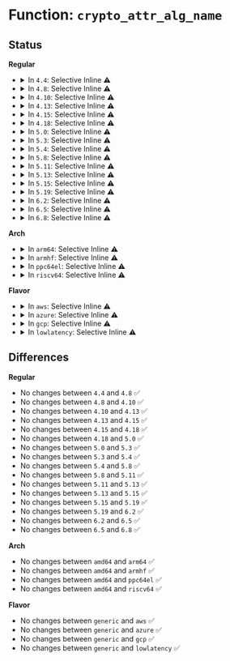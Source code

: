 # Function: <code>crypto_attr_alg_name</code>

## Status
<b>Regular</b>
<ul>
<li>
<details>
<summary>In <code>4.4</code>: Selective Inline ⚠️</summary>

```c
const char *crypto_attr_alg_name(struct rtattr *rta);
```

**Collision:** Unique Global

**Inline:** Selective

**Transformation:** False

**Instances:**

```
In crypto/algapi.c (ffffffff8139d930)
Location: crypto/algapi.c:765
Inline: True
Inline callers:
  - crypto/algapi.c:crypto_attr_alg2
Direct callers:
  - crypto/aead.c:aead_geniv_alloc
  - crypto/blkcipher.c:skcipher_geniv_alloc
```
**Symbols:**

```
ffffffff8139d930-ffffffff8139d96c: crypto_attr_alg_name (STB_GLOBAL)
```
</details>
</li>
<li>
<details>
<summary>In <code>4.8</code>: Selective Inline ⚠️</summary>

```c
const char *crypto_attr_alg_name(struct rtattr *rta);
```

**Collision:** Unique Global

**Inline:** Selective

**Transformation:** False

**Instances:**

```
In crypto/algapi.c (ffffffff813db655)
Location: crypto/algapi.c:764
Inline: True
Inline callers:
  - crypto/algapi.c:crypto_attr_alg2
Direct callers:
  - crypto/aead.c:aead_geniv_alloc
  - crypto/rsa-pkcs1pad.c:pkcs1pad_create
  - crypto/rsa-pkcs1pad.c:pkcs1pad_create
  - crypto/cts.c:crypto_cts_create
  - crypto/ctr.c:crypto_rfc3686_create
```
**Symbols:**

```
ffffffff813da890-ffffffff813da8cc: crypto_attr_alg_name (STB_GLOBAL)
```
</details>
</li>
<li>
<details>
<summary>In <code>4.10</code>: Selective Inline ⚠️</summary>

```c
const char *crypto_attr_alg_name(struct rtattr *rta);
```

**Collision:** Unique Global

**Inline:** Selective

**Transformation:** False

**Instances:**

```
In crypto/algapi.c (ffffffff813f2f95)
Location: crypto/algapi.c:765
Inline: True
Inline callers:
  - crypto/algapi.c:crypto_attr_alg2
Direct callers:
  - crypto/aead.c:aead_geniv_alloc
  - crypto/rsa-pkcs1pad.c:pkcs1pad_create
  - crypto/rsa-pkcs1pad.c:pkcs1pad_create
  - crypto/cts.c:crypto_cts_create
  - crypto/xts.c:create
  - crypto/ctr.c:crypto_rfc3686_create
```
**Symbols:**

```
ffffffff813f21d0-ffffffff813f220c: crypto_attr_alg_name (STB_GLOBAL)
```
</details>
</li>
<li>
<details>
<summary>In <code>4.13</code>: Selective Inline ⚠️</summary>

```c
const char *crypto_attr_alg_name(struct rtattr *rta);
```

**Collision:** Unique Global

**Inline:** Selective

**Transformation:** False

**Instances:**

```
In crypto/algapi.c (ffffffff813ff2f5)
Location: crypto/algapi.c:765
Inline: True
Inline callers:
  - crypto/algapi.c:crypto_attr_alg2
Direct callers:
  - crypto/aead.c:aead_geniv_alloc
  - crypto/rsa-pkcs1pad.c:pkcs1pad_create
  - crypto/rsa-pkcs1pad.c:pkcs1pad_create
  - crypto/cts.c:crypto_cts_create
  - crypto/xts.c:create
  - crypto/ctr.c:crypto_rfc3686_create
```
**Symbols:**

```
ffffffff813fe4c0-ffffffff813fe4ff: crypto_attr_alg_name (STB_GLOBAL)
```
</details>
</li>
<li>
<details>
<summary>In <code>4.15</code>: Selective Inline ⚠️</summary>

```c
const char *crypto_attr_alg_name(struct rtattr *rta);
```

**Collision:** Unique Global

**Inline:** Selective

**Transformation:** False

**Instances:**

```
In crypto/algapi.c (ffffffff814278b5)
Location: crypto/algapi.c:777
Inline: True
Inline callers:
  - crypto/algapi.c:crypto_attr_alg2
Direct callers:
  - crypto/aead.c:aead_geniv_alloc
  - crypto/rsa-pkcs1pad.c:pkcs1pad_create
  - crypto/rsa-pkcs1pad.c:pkcs1pad_create
  - crypto/cts.c:crypto_cts_create
  - crypto/xts.c:create
  - crypto/ctr.c:crypto_rfc3686_create
  - crypto/gcm.c:crypto_rfc4543_create
  - crypto/gcm.c:crypto_rfc4106_create
  - crypto/gcm.c:crypto_gcm_base_create
  - crypto/gcm.c:crypto_gcm_base_create
  - crypto/gcm.c:crypto_gcm_create
```
**Symbols:**

```
ffffffff81426a80-ffffffff81426abf: crypto_attr_alg_name (STB_GLOBAL)
```
</details>
</li>
<li>
<details>
<summary>In <code>4.18</code>: Selective Inline ⚠️</summary>

```c
const char *crypto_attr_alg_name(struct rtattr *rta);
```

**Collision:** Unique Global

**Inline:** Selective

**Transformation:** False

**Instances:**

```
In crypto/algapi.c (ffffffff8145a5a5)
Location: crypto/algapi.c:774
Inline: True
Inline callers:
  - crypto/algapi.c:crypto_attr_alg2
Direct callers:
  - crypto/aead.c:aead_geniv_alloc
  - crypto/rsa-pkcs1pad.c:pkcs1pad_create
  - crypto/rsa-pkcs1pad.c:pkcs1pad_create
  - crypto/cts.c:crypto_cts_create
  - crypto/xts.c:create
  - crypto/ctr.c:crypto_rfc3686_create
  - crypto/gcm.c:crypto_rfc4543_create
  - crypto/gcm.c:crypto_rfc4106_create
  - crypto/gcm.c:crypto_gcm_base_create
  - crypto/gcm.c:crypto_gcm_base_create
  - crypto/gcm.c:crypto_gcm_create
```
**Symbols:**

```
ffffffff81459980-ffffffff814599bf: crypto_attr_alg_name (STB_GLOBAL)
```
</details>
</li>
<li>
<details>
<summary>In <code>5.0</code>: Selective Inline ⚠️</summary>

```c
const char *crypto_attr_alg_name(struct rtattr *rta);
```

**Collision:** Unique Global

**Inline:** Selective

**Transformation:** False

**Instances:**

```
In crypto/algapi.c (ffffffff81477525)
Location: crypto/algapi.c:783
Inline: True
Inline callers:
  - crypto/algapi.c:crypto_attr_alg2
  - crypto/algapi.c:crypto_attr_alg2
Direct callers:
  - crypto/aead.c:aead_geniv_alloc
  - crypto/rsa-pkcs1pad.c:pkcs1pad_create
  - crypto/rsa-pkcs1pad.c:pkcs1pad_create
  - crypto/cts.c:crypto_cts_create
  - crypto/xts.c:create
  - crypto/ctr.c:crypto_rfc3686_create
  - crypto/gcm.c:crypto_rfc4543_create
  - crypto/gcm.c:crypto_rfc4106_create
  - crypto/gcm.c:crypto_gcm_base_create
  - crypto/gcm.c:crypto_gcm_base_create
  - crypto/gcm.c:crypto_gcm_create
```
**Symbols:**

```
ffffffff81476ed0-ffffffff81476f0f: crypto_attr_alg_name (STB_GLOBAL)
```
</details>
</li>
<li>
<details>
<summary>In <code>5.3</code>: Selective Inline ⚠️</summary>

```c
const char *crypto_attr_alg_name(struct rtattr *rta);
```

**Collision:** Unique Global

**Inline:** Selective

**Transformation:** False

**Instances:**

```
In crypto/algapi.c (ffffffff814a51b5)
Location: crypto/algapi.c:794
Inline: True
Inline callers:
  - crypto/algapi.c:crypto_attr_alg2
  - crypto/algapi.c:crypto_attr_alg2
Direct callers:
  - crypto/aead.c:aead_geniv_alloc
  - crypto/rsa-pkcs1pad.c:pkcs1pad_create
  - crypto/rsa-pkcs1pad.c:pkcs1pad_create
  - crypto/cts.c:crypto_cts_create
  - crypto/xts.c:create
  - crypto/ctr.c:crypto_rfc3686_create
  - crypto/gcm.c:crypto_rfc4543_create
  - crypto/gcm.c:crypto_rfc4106_create
  - crypto/gcm.c:crypto_gcm_base_create
  - crypto/gcm.c:crypto_gcm_base_create
  - crypto/gcm.c:crypto_gcm_create
```
**Symbols:**

```
ffffffff814a4bd0-ffffffff814a4c1a: crypto_attr_alg_name (STB_GLOBAL)
```
</details>
</li>
<li>
<details>
<summary>In <code>5.4</code>: Selective Inline ⚠️</summary>

```c
const char *crypto_attr_alg_name(struct rtattr *rta);
```

**Collision:** Unique Global

**Inline:** Selective

**Transformation:** False

**Instances:**

```
In crypto/algapi.c (ffffffff814bfdf5)
Location: crypto/algapi.c:804
Inline: True
Inline callers:
  - crypto/algapi.c:crypto_attr_alg2
  - crypto/algapi.c:crypto_attr_alg2
Direct callers:
  - crypto/aead.c:aead_geniv_alloc
  - crypto/rsa-pkcs1pad.c:pkcs1pad_create
  - crypto/rsa-pkcs1pad.c:pkcs1pad_create
  - crypto/cts.c:crypto_cts_create
  - crypto/xts.c:create
  - crypto/ctr.c:crypto_rfc3686_create
  - crypto/gcm.c:crypto_rfc4543_create
  - crypto/gcm.c:crypto_rfc4106_create
  - crypto/gcm.c:crypto_gcm_base_create
  - crypto/gcm.c:crypto_gcm_base_create
  - crypto/gcm.c:crypto_gcm_create
```
**Symbols:**

```
ffffffff814bf860-ffffffff814bf8aa: crypto_attr_alg_name (STB_GLOBAL)
```
</details>
</li>
<li>
<details>
<summary>In <code>5.8</code>: Selective Inline ⚠️</summary>

```c
const char *crypto_attr_alg_name(struct rtattr *rta);
```

**Collision:** Unique Global

**Inline:** Selective

**Transformation:** False

**Instances:**

```
In crypto/algapi.c (ffffffff8151fbf0)
Location: crypto/algapi.c:834
Inline: True
Direct callers:
  - crypto/geniv.c:aead_geniv_alloc
  - crypto/skcipher.c:skcipher_alloc_instance_simple
  - crypto/rsa-pkcs1pad.c:pkcs1pad_create
  - crypto/rsa-pkcs1pad.c:pkcs1pad_create
  - crypto/cts.c:crypto_cts_create
  - crypto/xts.c:create
  - crypto/ctr.c:crypto_rfc3686_create
  - crypto/gcm.c:crypto_rfc4543_create
  - crypto/gcm.c:crypto_rfc4106_create
  - crypto/gcm.c:crypto_gcm_base_create
  - crypto/gcm.c:crypto_gcm_base_create
  - crypto/gcm.c:crypto_gcm_create
```
**Symbols:**

```
ffffffff8151fbf0-ffffffff8151fc3a: crypto_attr_alg_name (STB_GLOBAL)
```
</details>
</li>
<li>
<details>
<summary>In <code>5.11</code>: Selective Inline ⚠️</summary>

```c
const char *crypto_attr_alg_name(struct rtattr *rta);
```

**Collision:** Unique Global

**Inline:** Selective

**Transformation:** False

**Instances:**

```
In crypto/algapi.c (ffffffff8153ca60)
Location: crypto/algapi.c:853
Inline: True
Direct callers:
  - crypto/geniv.c:aead_geniv_alloc
  - crypto/skcipher.c:skcipher_alloc_instance_simple
  - crypto/rsa-pkcs1pad.c:pkcs1pad_create
  - crypto/rsa-pkcs1pad.c:pkcs1pad_create
  - crypto/hmac.c:hmac_create
  - crypto/cts.c:crypto_cts_create
  - crypto/xts.c:xts_create
  - crypto/ctr.c:crypto_rfc3686_create
  - crypto/gcm.c:crypto_rfc4543_create
  - crypto/gcm.c:crypto_rfc4106_create
  - crypto/gcm.c:crypto_gcm_base_create
  - crypto/gcm.c:crypto_gcm_base_create
  - crypto/gcm.c:crypto_gcm_create
```
**Symbols:**

```
ffffffff8153ca60-ffffffff8153caaa: crypto_attr_alg_name (STB_GLOBAL)
```
</details>
</li>
<li>
<details>
<summary>In <code>5.13</code>: Selective Inline ⚠️</summary>

```c
const char *crypto_attr_alg_name(struct rtattr *rta);
```

**Collision:** Unique Global

**Inline:** Selective

**Transformation:** False

**Instances:**

```
In crypto/algapi.c (ffffffff81545140)
Location: crypto/algapi.c:853
Inline: True
Direct callers:
  - crypto/geniv.c:aead_geniv_alloc
  - crypto/skcipher.c:skcipher_alloc_instance_simple
  - crypto/rsa-pkcs1pad.c:pkcs1pad_create
  - crypto/rsa-pkcs1pad.c:pkcs1pad_create
  - crypto/hmac.c:hmac_create
  - crypto/cts.c:crypto_cts_create
  - crypto/xts.c:xts_create
  - crypto/ctr.c:crypto_rfc3686_create
  - crypto/gcm.c:crypto_rfc4543_create
  - crypto/gcm.c:crypto_rfc4106_create
  - crypto/gcm.c:crypto_gcm_base_create
  - crypto/gcm.c:crypto_gcm_base_create
  - crypto/gcm.c:crypto_gcm_create
```
**Symbols:**

```
ffffffff81545140-ffffffff8154518a: crypto_attr_alg_name (STB_GLOBAL)
```
</details>
</li>
<li>
<details>
<summary>In <code>5.15</code>: Selective Inline ⚠️</summary>

```c
const char *crypto_attr_alg_name(struct rtattr *rta);
```

**Collision:** Unique Global

**Inline:** Selective

**Transformation:** False

**Instances:**

```
In crypto/algapi.c (ffffffff815a58a0)
Location: crypto/algapi.c:853
Inline: True
Direct callers:
  - crypto/geniv.c:aead_geniv_alloc
  - crypto/skcipher.c:skcipher_alloc_instance_simple
  - crypto/rsa-pkcs1pad.c:pkcs1pad_create
  - crypto/rsa-pkcs1pad.c:pkcs1pad_create
  - crypto/hmac.c:hmac_create
  - crypto/cts.c:crypto_cts_create
  - crypto/xts.c:xts_create
  - crypto/ctr.c:crypto_rfc3686_create
  - crypto/gcm.c:crypto_rfc4543_create
  - crypto/gcm.c:crypto_rfc4106_create
  - crypto/gcm.c:crypto_gcm_base_create
  - crypto/gcm.c:crypto_gcm_base_create
  - crypto/gcm.c:crypto_gcm_create
```
**Symbols:**

```
ffffffff815a58a0-ffffffff815a58ea: crypto_attr_alg_name (STB_GLOBAL)
```
</details>
</li>
<li>
<details>
<summary>In <code>5.19</code>: Selective Inline ⚠️</summary>

```c
const char *crypto_attr_alg_name(struct rtattr *rta);
```

**Collision:** Unique Global

**Inline:** Selective

**Transformation:** False

**Instances:**

```
In crypto/algapi.c (ffffffff8164c610)
Location: crypto/algapi.c:877
Inline: True
Direct callers:
  - crypto/geniv.c:aead_geniv_alloc
  - crypto/skcipher.c:skcipher_alloc_instance_simple
  - crypto/dh.c:__dh_safe_prime_create
  - crypto/rsa-pkcs1pad.c:pkcs1pad_create
  - crypto/rsa-pkcs1pad.c:pkcs1pad_create
  - crypto/hmac.c:hmac_create
  - crypto/cts.c:crypto_cts_create
  - crypto/xts.c:xts_create
  - crypto/ctr.c:crypto_rfc3686_create
  - crypto/gcm.c:crypto_rfc4543_create
  - crypto/gcm.c:crypto_rfc4106_create
  - crypto/gcm.c:crypto_gcm_base_create
  - crypto/gcm.c:crypto_gcm_base_create
  - crypto/gcm.c:crypto_gcm_create
```
**Symbols:**

```
ffffffff8164c610-ffffffff8164c672: crypto_attr_alg_name (STB_GLOBAL)
```
</details>
</li>
<li>
<details>
<summary>In <code>6.2</code>: Selective Inline ⚠️</summary>

```c
const char *crypto_attr_alg_name(struct rtattr *rta);
```

**Collision:** Unique Global

**Inline:** Selective

**Transformation:** False

**Instances:**

```
In crypto/algapi.c (ffffffff817058c0)
Location: crypto/algapi.c:896
Inline: True
Direct callers:
  - crypto/geniv.c:aead_geniv_alloc
  - crypto/skcipher.c:skcipher_alloc_instance_simple
  - crypto/dh.c:__dh_safe_prime_create
  - crypto/rsa-pkcs1pad.c:pkcs1pad_create
  - crypto/rsa-pkcs1pad.c:pkcs1pad_create
  - crypto/hmac.c:hmac_create
  - crypto/cts.c:crypto_cts_create
  - crypto/xts.c:xts_create
  - crypto/ctr.c:crypto_rfc3686_create
  - crypto/gcm.c:crypto_rfc4543_create
  - crypto/gcm.c:crypto_rfc4106_create
  - crypto/gcm.c:crypto_gcm_base_create
  - crypto/gcm.c:crypto_gcm_base_create
  - crypto/gcm.c:crypto_gcm_create
```
**Symbols:**

```
ffffffff817058c0-ffffffff81705922: crypto_attr_alg_name (STB_GLOBAL)
```
</details>
</li>
<li>
<details>
<summary>In <code>6.5</code>: Selective Inline ⚠️</summary>

```c
const char *crypto_attr_alg_name(struct rtattr *rta);
```

**Collision:** Unique Global

**Inline:** Selective

**Transformation:** False

**Instances:**

```
In crypto/algapi.c (ffffffff8173fb50)
Location: crypto/algapi.c:908
Inline: True
Direct callers:
  - crypto/geniv.c:aead_geniv_alloc
  - crypto/skcipher.c:skcipher_alloc_instance_simple
  - crypto/dh.c:__dh_safe_prime_create
  - crypto/rsa-pkcs1pad.c:pkcs1pad_create
  - crypto/rsa-pkcs1pad.c:pkcs1pad_create
  - crypto/hmac.c:hmac_create
  - crypto/cts.c:crypto_cts_create
  - crypto/xts.c:xts_create
  - crypto/ctr.c:crypto_rfc3686_create
  - crypto/gcm.c:crypto_rfc4543_create
  - crypto/gcm.c:crypto_rfc4106_create
  - crypto/gcm.c:crypto_gcm_base_create
  - crypto/gcm.c:crypto_gcm_base_create
  - crypto/gcm.c:crypto_gcm_create
```
**Symbols:**

```
ffffffff8173fb50-ffffffff8173fbb2: crypto_attr_alg_name (STB_GLOBAL)
```
</details>
</li>
<li>
<details>
<summary>In <code>6.8</code>: Selective Inline ⚠️</summary>

```c
const char *crypto_attr_alg_name(struct rtattr *rta);
```

**Collision:** Unique Global

**Inline:** Selective

**Transformation:** False

**Instances:**

```
In crypto/algapi.c (ffffffff817809d0)
Location: crypto/algapi.c:909
Inline: True
Direct callers:
  - crypto/geniv.c:aead_geniv_alloc
  - crypto/lskcipher.c:lskcipher_alloc_instance_simple
  - crypto/skcipher.c:skcipher_alloc_instance_simple
  - crypto/dh.c:__dh_safe_prime_create
  - crypto/rsa-pkcs1pad.c:pkcs1pad_create
  - crypto/rsa-pkcs1pad.c:pkcs1pad_create
  - crypto/hmac.c:hmac_create
  - crypto/ecb.c:lskcipher_alloc_instance_simple2
  - crypto/cts.c:crypto_cts_create
  - crypto/xts.c:xts_create
  - crypto/ctr.c:crypto_rfc3686_create
  - crypto/gcm.c:crypto_rfc4543_create
  - crypto/gcm.c:crypto_rfc4106_create
  - crypto/gcm.c:crypto_gcm_base_create
  - crypto/gcm.c:crypto_gcm_base_create
  - crypto/gcm.c:crypto_gcm_create
```
**Symbols:**

```
ffffffff817809d0-ffffffff81780a32: crypto_attr_alg_name (STB_GLOBAL)
```
</details>
</li>
</ul>
<b>Arch</b>
<ul>
<li>
<details>
<summary>In <code>arm64</code>: Selective Inline ⚠️</summary>

```c
const char *crypto_attr_alg_name(struct rtattr *rta);
```

**Collision:** Unique Global

**Inline:** Selective

**Transformation:** False

**Instances:**

```
In crypto/algapi.c (ffff8000105b93b0)
Location: crypto/algapi.c:804
Inline: True
Inline callers:
  - crypto/algapi.c:crypto_attr_alg2
  - crypto/algapi.c:crypto_attr_alg2
Direct callers:
  - crypto/aead.c:aead_geniv_alloc
  - crypto/rsa-pkcs1pad.c:pkcs1pad_create
  - crypto/rsa-pkcs1pad.c:pkcs1pad_create
  - crypto/cts.c:crypto_cts_create
  - crypto/xts.c:create
  - crypto/ctr.c:crypto_rfc3686_create
  - crypto/gcm.c:crypto_rfc4543_create
  - crypto/gcm.c:crypto_rfc4106_create
  - crypto/gcm.c:crypto_gcm_base_create
  - crypto/gcm.c:crypto_gcm_base_create
  - crypto/gcm.c:crypto_gcm_create
```
**Symbols:**

```
ffff8000105b8d28-ffff8000105b8d98: crypto_attr_alg_name (STB_GLOBAL)
```
</details>
</li>
<li>
<details>
<summary>In <code>armhf</code>: Selective Inline ⚠️</summary>

```c
const char *crypto_attr_alg_name(struct rtattr *rta);
```

**Collision:** Unique Global

**Inline:** Selective

**Transformation:** False

**Instances:**

```
In crypto/algapi.c (c0767da0)
Location: crypto/algapi.c:804
Inline: True
Inline callers:
  - crypto/algapi.c:crypto_attr_alg2
  - crypto/algapi.c:crypto_attr_alg2
Direct callers:
  - crypto/aead.c:aead_geniv_alloc
  - crypto/rsa-pkcs1pad.c:pkcs1pad_create
  - crypto/rsa-pkcs1pad.c:pkcs1pad_create
  - crypto/cts.c:crypto_cts_create
  - crypto/xts.c:create
  - crypto/ctr.c:crypto_rfc3686_create
  - crypto/gcm.c:crypto_rfc4543_create
  - crypto/gcm.c:crypto_rfc4106_create
  - crypto/gcm.c:crypto_gcm_base_create
  - crypto/gcm.c:crypto_gcm_base_create
  - crypto/gcm.c:crypto_gcm_create
```
**Symbols:**

```
c076785c-c07678b4: crypto_attr_alg_name (STB_GLOBAL)
```
</details>
</li>
<li>
<details>
<summary>In <code>ppc64el</code>: Selective Inline ⚠️</summary>

```c
const char *crypto_attr_alg_name(struct rtattr *rta);
```

**Collision:** Unique Global

**Inline:** Selective

**Transformation:** False

**Instances:**

```
In crypto/algapi.c (c00000000073ef30)
Location: crypto/algapi.c:804
Inline: True
Inline callers:
  - crypto/algapi.c:crypto_attr_alg2
  - crypto/algapi.c:crypto_attr_alg2
Direct callers:
  - crypto/aead.c:aead_geniv_alloc
  - crypto/rsa-pkcs1pad.c:pkcs1pad_create
  - crypto/rsa-pkcs1pad.c:pkcs1pad_create
  - crypto/cts.c:crypto_cts_create
  - crypto/xts.c:create
  - crypto/ctr.c:crypto_rfc3686_create
  - crypto/gcm.c:crypto_rfc4543_create
  - crypto/gcm.c:crypto_rfc4106_create
  - crypto/gcm.c:crypto_gcm_base_create
  - crypto/gcm.c:crypto_gcm_base_create
  - crypto/gcm.c:crypto_gcm_create
```
**Symbols:**

```
c00000000073e620-c00000000073e668: crypto_attr_alg_name (STB_GLOBAL)
```
</details>
</li>
<li>
<details>
<summary>In <code>riscv64</code>: Selective Inline ⚠️</summary>

```c
const char *crypto_attr_alg_name(struct rtattr *rta);
```

**Collision:** Unique Global

**Inline:** Selective

**Transformation:** False

**Instances:**

```
In crypto/algapi.c (ffffffe0003ff92e)
Location: crypto/algapi.c:804
Inline: True
Inline callers:
  - crypto/algapi.c:crypto_attr_alg2
  - crypto/algapi.c:crypto_attr_alg2
Direct callers:
  - crypto/aead.c:aead_geniv_alloc
  - crypto/rsa-pkcs1pad.c:pkcs1pad_create
  - crypto/rsa-pkcs1pad.c:pkcs1pad_create
  - crypto/cts.c:crypto_cts_create
  - crypto/xts.c:create
  - crypto/ctr.c:crypto_rfc3686_create
  - crypto/gcm.c:crypto_rfc4543_create
  - crypto/gcm.c:crypto_rfc4106_create
  - crypto/gcm.c:crypto_gcm_base_create
  - crypto/gcm.c:crypto_gcm_base_create
  - crypto/gcm.c:crypto_gcm_create
```
**Symbols:**

```
ffffffe0003ff428-ffffffe0003ff482: crypto_attr_alg_name (STB_GLOBAL)
```
</details>
</li>
</ul>
<b>Flavor</b>
<ul>
<li>
<details>
<summary>In <code>aws</code>: Selective Inline ⚠️</summary>

```c
const char *crypto_attr_alg_name(struct rtattr *rta);
```

**Collision:** Unique Global

**Inline:** Selective

**Transformation:** False

**Instances:**

```
In crypto/algapi.c (ffffffff814b83d5)
Location: crypto/algapi.c:804
Inline: True
Inline callers:
  - crypto/algapi.c:crypto_attr_alg2
  - crypto/algapi.c:crypto_attr_alg2
Direct callers:
  - crypto/aead.c:aead_geniv_alloc
  - crypto/rsa-pkcs1pad.c:pkcs1pad_create
  - crypto/rsa-pkcs1pad.c:pkcs1pad_create
  - crypto/cts.c:crypto_cts_create
  - crypto/xts.c:create
  - crypto/ctr.c:crypto_rfc3686_create
  - crypto/gcm.c:crypto_rfc4543_create
  - crypto/gcm.c:crypto_rfc4106_create
  - crypto/gcm.c:crypto_gcm_base_create
  - crypto/gcm.c:crypto_gcm_base_create
  - crypto/gcm.c:crypto_gcm_create
```
**Symbols:**

```
ffffffff814b7e40-ffffffff814b7e8a: crypto_attr_alg_name (STB_GLOBAL)
```
</details>
</li>
<li>
<details>
<summary>In <code>azure</code>: Selective Inline ⚠️</summary>

```c
const char *crypto_attr_alg_name(struct rtattr *rta);
```

**Collision:** Unique Global

**Inline:** Selective

**Transformation:** False

**Instances:**

```
In crypto/algapi.c (ffffffff814a8df5)
Location: crypto/algapi.c:804
Inline: True
Inline callers:
  - crypto/algapi.c:crypto_attr_alg2
  - crypto/algapi.c:crypto_attr_alg2
Direct callers:
  - crypto/aead.c:aead_geniv_alloc
  - crypto/rsa-pkcs1pad.c:pkcs1pad_create
  - crypto/rsa-pkcs1pad.c:pkcs1pad_create
  - crypto/cts.c:crypto_cts_create
  - crypto/xts.c:create
  - crypto/ctr.c:crypto_rfc3686_create
  - crypto/gcm.c:crypto_rfc4543_create
  - crypto/gcm.c:crypto_rfc4106_create
  - crypto/gcm.c:crypto_gcm_base_create
  - crypto/gcm.c:crypto_gcm_base_create
  - crypto/gcm.c:crypto_gcm_create
```
**Symbols:**

```
ffffffff814a8860-ffffffff814a88aa: crypto_attr_alg_name (STB_GLOBAL)
```
</details>
</li>
<li>
<details>
<summary>In <code>gcp</code>: Selective Inline ⚠️</summary>

```c
const char *crypto_attr_alg_name(struct rtattr *rta);
```

**Collision:** Unique Global

**Inline:** Selective

**Transformation:** False

**Instances:**

```
In crypto/algapi.c (ffffffff814b4465)
Location: crypto/algapi.c:804
Inline: True
Inline callers:
  - crypto/algapi.c:crypto_attr_alg2
  - crypto/algapi.c:crypto_attr_alg2
Direct callers:
  - crypto/aead.c:aead_geniv_alloc
  - crypto/rsa-pkcs1pad.c:pkcs1pad_create
  - crypto/rsa-pkcs1pad.c:pkcs1pad_create
  - crypto/cts.c:crypto_cts_create
  - crypto/xts.c:create
  - crypto/ctr.c:crypto_rfc3686_create
  - crypto/gcm.c:crypto_rfc4543_create
  - crypto/gcm.c:crypto_rfc4106_create
  - crypto/gcm.c:crypto_gcm_base_create
  - crypto/gcm.c:crypto_gcm_base_create
  - crypto/gcm.c:crypto_gcm_create
```
**Symbols:**

```
ffffffff814b3ed0-ffffffff814b3f1a: crypto_attr_alg_name (STB_GLOBAL)
```
</details>
</li>
<li>
<details>
<summary>In <code>lowlatency</code>: Selective Inline ⚠️</summary>

```c
const char *crypto_attr_alg_name(struct rtattr *rta);
```

**Collision:** Unique Global

**Inline:** Selective

**Transformation:** False

**Instances:**

```
In crypto/algapi.c (ffffffff814ccee5)
Location: crypto/algapi.c:804
Inline: True
Inline callers:
  - crypto/algapi.c:crypto_attr_alg2
  - crypto/algapi.c:crypto_attr_alg2
Direct callers:
  - crypto/aead.c:aead_geniv_alloc
  - crypto/rsa-pkcs1pad.c:pkcs1pad_create
  - crypto/rsa-pkcs1pad.c:pkcs1pad_create
  - crypto/cts.c:crypto_cts_create
  - crypto/xts.c:create
  - crypto/ctr.c:crypto_rfc3686_create
  - crypto/gcm.c:crypto_rfc4543_create
  - crypto/gcm.c:crypto_rfc4106_create
  - crypto/gcm.c:crypto_gcm_base_create
  - crypto/gcm.c:crypto_gcm_base_create
  - crypto/gcm.c:crypto_gcm_create
```
**Symbols:**

```
ffffffff814cc950-ffffffff814cc99a: crypto_attr_alg_name (STB_GLOBAL)
```
</details>
</li>
</ul>

## Differences
<b>Regular</b>
<ul>
<li>
No changes between <code>4.4</code> and <code>4.8</code> ✅
</li>
<li>
No changes between <code>4.8</code> and <code>4.10</code> ✅
</li>
<li>
No changes between <code>4.10</code> and <code>4.13</code> ✅
</li>
<li>
No changes between <code>4.13</code> and <code>4.15</code> ✅
</li>
<li>
No changes between <code>4.15</code> and <code>4.18</code> ✅
</li>
<li>
No changes between <code>4.18</code> and <code>5.0</code> ✅
</li>
<li>
No changes between <code>5.0</code> and <code>5.3</code> ✅
</li>
<li>
No changes between <code>5.3</code> and <code>5.4</code> ✅
</li>
<li>
No changes between <code>5.4</code> and <code>5.8</code> ✅
</li>
<li>
No changes between <code>5.8</code> and <code>5.11</code> ✅
</li>
<li>
No changes between <code>5.11</code> and <code>5.13</code> ✅
</li>
<li>
No changes between <code>5.13</code> and <code>5.15</code> ✅
</li>
<li>
No changes between <code>5.15</code> and <code>5.19</code> ✅
</li>
<li>
No changes between <code>5.19</code> and <code>6.2</code> ✅
</li>
<li>
No changes between <code>6.2</code> and <code>6.5</code> ✅
</li>
<li>
No changes between <code>6.5</code> and <code>6.8</code> ✅
</li>
</ul>
<b>Arch</b>
<ul>
<li>
No changes between <code>amd64</code> and <code>arm64</code> ✅
</li>
<li>
No changes between <code>amd64</code> and <code>armhf</code> ✅
</li>
<li>
No changes between <code>amd64</code> and <code>ppc64el</code> ✅
</li>
<li>
No changes between <code>amd64</code> and <code>riscv64</code> ✅
</li>
</ul>
<b>Flavor</b>
<ul>
<li>
No changes between <code>generic</code> and <code>aws</code> ✅
</li>
<li>
No changes between <code>generic</code> and <code>azure</code> ✅
</li>
<li>
No changes between <code>generic</code> and <code>gcp</code> ✅
</li>
<li>
No changes between <code>generic</code> and <code>lowlatency</code> ✅
</li>
</ul>
